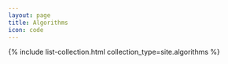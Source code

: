 ```yaml
---
layout: page
title: Algorithms
icon: code
---
```


<div class="page">
    {% include list-collection.html collection_type=site.algorithms %}
</div>
